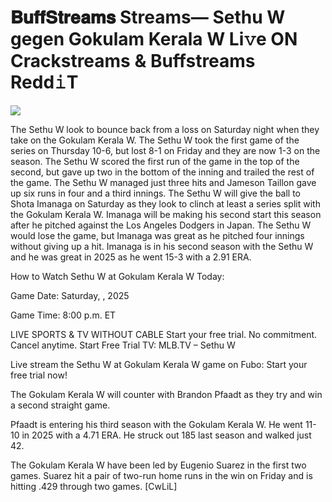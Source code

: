 # 𝐁𝐮𝐟𝐟𝐒𝐭𝐫𝐞𝐚𝐦𝐬 Streams— Sethu W gegen Gokulam Kerala W Li𝚟e ON Crackstreams & Buffstreams Redd𝚒T  
  
  
[![](https://i.imgur.com/qSNzIqt.png)](https://movie.rssnews.media/ziFUmzrh.php)  
  
The Sethu W look to bounce back from a loss on Saturday night when they take on the Gokulam Kerala W. The Sethu W took the first game of the series on Thursday 10-6, but lost 8-1 on Friday and they are now 1-3 on the season. The Sethu W scored the first run of the game in the top of the second, but gave up two in the bottom of the inning and trailed the rest of the game. The Sethu W managed just three hits and Jameson Taillon gave up six runs in four and a third innings. The Sethu W will give the ball to Shota Imanaga on Saturday as they look to clinch at least a series split with the Gokulam Kerala W. Imanaga will be making his second start this season after he pitched against the Los Angeles Dodgers in Japan. The Sethu W would lose the game, but Imanaga was great as he pitched four innings without giving up a hit. Imanaga is in his second season with the Sethu W and he was great in 2025 as he went 15-3 with a 2.91 ERA.

How to Watch Sethu W at Gokulam Kerala W Today:

Game Date: Saturday, , 2025

Game Time: 8:00 p.m. ET

LIVE SPORTS & TV WITHOUT CABLE
Start your free trial. No commitment. Cancel anytime.
Start Free Trial
TV: MLB.TV – Sethu W

Live stream the Sethu W at Gokulam Kerala W game on Fubo: Start your free trial now!

The Gokulam Kerala W will counter with Brandon Pfaadt as they try and win a second straight game.

Pfaadt is entering his third season with the Gokulam Kerala W. He went 11-10 in 2025 with a 4.71 ERA. He struck out 185 last season and walked just 42.

The Gokulam Kerala W have been led by Eugenio Suarez in the first two games. Suarez hit a pair of two-run home runs in the win on Friday and is hitting .429 through two games. [CwLiL]